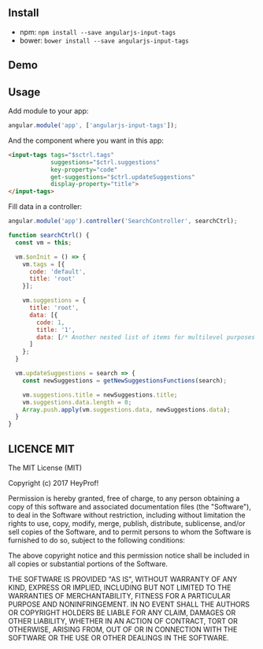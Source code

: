 ## Install

- npm: `npm install --save angularjs-input-tags`
- bower: `bower install --save angularjs-input-tags`

## Demo

<input-tags tags="$ctrl.tags"
            suggestions="$ctrl.suggestions"
            key-property="code"
            display-property="title"
            get-suggestions="$ctrl.updateSuggestions">
</input-tags>

## Usage

Add module to your app:

```javascript
angular.module('app', ['angularjs-input-tags']);
```

And the component where you want in this app:

```html
<input-tags tags="$sctrl.tags"
            suggestions="$ctrl.suggestions"
            key-property="code"
            get-suggestions="$ctrl.updateSuggestions"
            display-property="title">
</input-tags>
```

Fill data in a controller:

```javascript
angular.module('app').controller('SearchController', searchCtrl);

function searchCtrl() {
  const vm = this;

  vm.$onInit = () => {
    vm.tags = [{
      code: 'default',
      title: 'root'
    }];

    vm.suggestions = {
      title: 'root',
      data: [{
        code: 1,
        title: '1',
        data: [/* Another nested list of items for multilevel purposes */]},
      ]
    };
  }

  vm.updateSuggestions = search => {
    const newSuggestions = getNewSuggestionsFunctions(search);

    vm.suggestions.title = newSuggestions.title;
    vm.suggestions.data.length = 0;
    Array.push.apply(vm.suggestions.data, newSuggestions.data);
  }
}
```

## LICENCE MIT

The MIT License (MIT)

Copyright (c) 2017 HeyProf!

Permission is hereby granted, free of charge, to any person obtaining a copy
of this software and associated documentation files (the "Software"), to deal
in the Software without restriction, including without limitation the rights
to use, copy, modify, merge, publish, distribute, sublicense, and/or sell
copies of the Software, and to permit persons to whom the Software is
furnished to do so, subject to the following conditions:

The above copyright notice and this permission notice shall be included in all
copies or substantial portions of the Software.

THE SOFTWARE IS PROVIDED "AS IS", WITHOUT WARRANTY OF ANY KIND, EXPRESS OR
IMPLIED, INCLUDING BUT NOT LIMITED TO THE WARRANTIES OF MERCHANTABILITY,
FITNESS FOR A PARTICULAR PURPOSE AND NONINFRINGEMENT. IN NO EVENT SHALL THE
AUTHORS OR COPYRIGHT HOLDERS BE LIABLE FOR ANY CLAIM, DAMAGES OR OTHER
LIABILITY, WHETHER IN AN ACTION OF CONTRACT, TORT OR OTHERWISE, ARISING FROM,
OUT OF OR IN CONNECTION WITH THE SOFTWARE OR THE USE OR OTHER DEALINGS IN THE
SOFTWARE.
